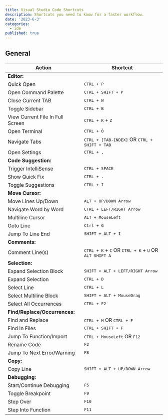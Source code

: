 ```yaml
---
title: Visual Studio Code Shortcuts
description: Shortcuts you need to know for a faster workflow.
date: '2023-6-3'
categories:
  - ide
published: true
---
```


## General

| Action                       | Shortcut              |
|------------------------------|-----------------------|
| **Editor:**                  |                       |
| Quick Open                   | <kbd>CTRL + P</kbd>          |
| Open Command Palette         | <kbd>CTRL + SHIFT + P</kbd>  |
| Close Current TAB            | <kbd>CTRL + W</kbd>          |
| Toggle Sidebar               | <kbd>CTRL + B</kbd>          |
| View Current File In Full Screen | <kbd>CTRL + K</kbd> + <kbd>Z</kbd>          |
| Open Terminal                | <kbd>CTRL + Ö</kbd>          |
| Navigate Tabs                | <kbd>CTRL + [TAB-INDEX]</kbd> OR <kbd>CTRL + SHIFT + TAB</kbd>         |
| Open Settings                | <kbd>CTRL + ,</kbd>         |
| **Code Suggestion:**                    |                       |
| Trigger IntelliSense         | <kbd>CTRL + SPACE</kbd>      |
| Show Quick Fix               | <kbd>CTRL + .</kbd>          |
| Toggle Suggestions           | <kbd>CTRL + I</kbd>          |
| **Move Cursor:**             |                       |
| Move Lines Up/Down           | <kbd>ALT + UP/DOWN Arrow</kbd> |
| Navigate Word by Word        | <kbd>CTRL + LEFT/RIGHT Arrow</kbd> |
| Multiline Cursor             | <kbd>ALT + MouseLeft</kbd>   |
| Goto Line                    | <kbd>Ctrl + G</kbd>   |
| Jump To Line End                | <kbd>SHIFT + ALT + I</kbd>   |
| **Comments:**                |                       |
| Comment Line(s)              | <kbd>CTRL + K</kbd> + <kbd>C</kbd> OR <kbd>CTRL + K</kbd> + <kbd>U</kbd> OR <kbd>ALT SHIFT A</kbd> |
| **Selection:**               |                       |
| Expand Selection Block       | <kbd>SHIFT + ALT + LEFT/RIGHT Arrow</kbd>              |
| Expand Selection             | <kbd>CTRL + D</kbd>              |
| Select Line                  | <kbd>CTRL + L</kbd> |
| Select Multiline Block       | <kbd>SHIFT + ALT + MouseDrag</kbd> |
| Select All Occurrences       | <kbd>CTRL + F2</kbd>         |
| **Find/Replace/Occurrences:**|                       |
| Find and Replace             | <kbd>CTRL + H</kbd> OR <kbd>CTRL + F</kbd> |
| Find In Files                | <kbd>CTRL + SHIFT + F</kbd>  |
| Jump To Function/Import      | <kbd>CTRL + MouseLeft</kbd> OR <kbd>F12</kbd> |
| Rename Code                  | <kbd>F2</kbd> |
| Jump To Next Error/Warning   | <kbd>F8</kbd> |
| **Copy:**|                   |                              |
| Copy Line                    | <kbd>SHIFT + ALT + UP/DOWN Arrow</kbd>         |
| **Debugging:**               |                       |
| Start/Continue Debugging     | <kbd>F5</kbd>                |
| Toggle Breakpoint            | <kbd>F9</kbd>                |
| Step Over                    | <kbd>F10</kbd>               |
| Step Into Function           | <kbd>F11</kbd>               |
